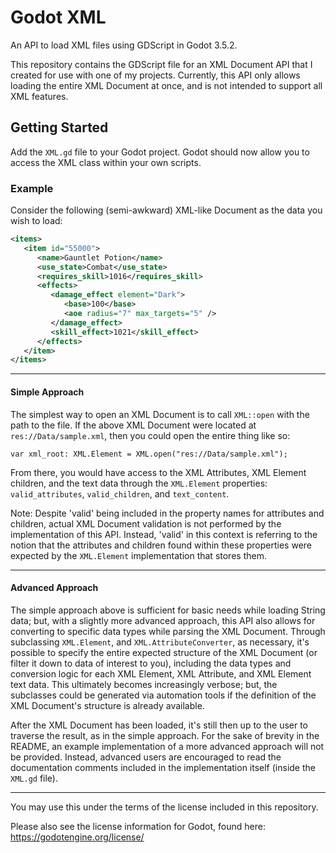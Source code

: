 # Godot XML
An API to load XML files using GDScript in Godot 3.5.2.

This repository contains the GDScript file for an XML Document API that I created for use with one of my projects.
Currently, this API only allows loading the entire XML Document at once, and is not intended to support all XML features.

## Getting Started
Add the `XML.gd` file to your Godot project. Godot should now allow you to access the XML class within your own scripts.

### Example
Consider the following (semi-awkward) XML-like Document as the data you wish to load:
```xml
<items>
   <item id="55000">
      <name>Gauntlet Potion</name>
      <use_state>Combat</use_state>
      <requires_skill>1016</requires_skill>
      <effects>
         <damage_effect element="Dark">
            <base>100</base>
            <aoe radius="7" max_targets="5" />
         </damage_effect>
         <skill_effect>1021</skill_effect>
      </effects>
   </item>
</items>
```

____________________
#### Simple Approach
The simplest way to open an XML Document is to call `XML::open` with the path to the file. If the above XML Document were located at
`res://Data/sample.xml`, then you could open the entire thing like so:
```GDScript
var xml_root: XML.Element = XML.open("res://Data/sample.xml");
```

From there, you would have access to the XML Attributes, XML Element children, and the text data through the `XML.Element` properties:
`valid_attributes`, `valid_children`, and `text_content`.

Note: Despite 'valid' being included in the property names for attributes and children, actual XML Document validation is not performed
by the implementation of this API. Instead, 'valid' in this context is referring to the notion that the attributes and children found
within these properties were expected by the `XML.Element` implementation that stores them.

______________________
#### Advanced Approach
The simple approach above is sufficient for basic needs while loading String data; but, with a slightly more advanced approach, this API
also allows for converting to specific data types while parsing the XML Document. Through subclassing `XML.Element`, and
`XML.AttributeConverter`, as necessary, it's possible to specify the entire expected structure of the XML Document (or filter it down to
data of interest to you), including the data types and conversion logic for each XML Element, XML Attribute, and XML Element text data.
This ultimately becomes increasingly verbose; but, the subclasses could be generated via automation tools if the definition of the
XML Document's structure is already available.

After the XML Document has been loaded, it's still then up to the user to traverse the result, as in the simple approach. For the sake of
brevity in the README, an example implementation of a more advanced approach will not be provided. Instead, advanced users are encouraged
to read the documentation comments included in the implementation itself (inside the `XML.gd` file).

____________________________________________________________________________
You may use this under the terms of the license included in this repository.

Please also see the license information for Godot, found here: https://godotengine.org/license/

